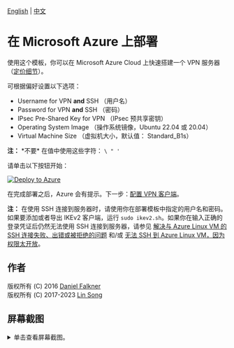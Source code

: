 [English](README.md) | [中文](README-zh.md)

# 在 Microsoft Azure 上部署

使用这个模板，你可以在 Microsoft Azure Cloud 上快速搭建一个 VPN 服务器 （[定价细节](https://azure.microsoft.com/zh-cn/pricing/details/virtual-machines/)）。

可根据偏好设置以下选项：

 - Username for VPN **and** SSH （用户名）
 - Password for VPN **and** SSH （密码）
 - IPsec Pre-Shared Key for VPN （IPsec 预共享密钥）
 - Operating System Image （操作系统镜像，Ubuntu 22.04 或 20.04）
 - Virtual Machine Size （虚拟机大小，默认值： Standard_B1s）

**注：** \*不要\* 在值中使用这些字符： `\ " '`

请单击以下按钮开始：

[![Deploy to Azure](../docs/images/azure-deploy-button.png)](https://portal.azure.com/#create/Microsoft.Template/uri/https%3A%2F%2Fraw.githubusercontent.com%2Fhwdsl2%2Fsetup-ipsec-vpn%2Fmaster%2Fazure%2Fazuredeploy.json)

在完成部署之后，Azure 会有提示。下一步：[配置 VPN 客户端](../README-zh.md#下一步)。

**注：** 在使用 SSH 连接到服务器时，请使用你在部署模板中指定的用户名和密码。如果要添加或者导出 IKEv2 客户端，运行 `sudo ikev2.sh`。如果你在输入正确的登录凭证后仍然无法使用 SSH 连接到服务器，请参见 [解决与 Azure Linux VM 的 SSH 连接失败、出错或被拒绝的问题](https://docs.microsoft.com/zh-cn/troubleshoot/azure/virtual-machines/troubleshoot-ssh-connection) 和/或 [无法 SSH 到 Azure Linux VM，因为权限太开放](https://docs.microsoft.com/zh-cn/troubleshoot/azure/virtual-machines/troubleshoot-ssh-permissions-too-open)。

## 作者

版权所有 (C) 2016 [Daniel Falkner](https://github.com/derdanu)   
版权所有 (C) 2017-2023 [Lin Song](https://github.com/hwdsl2)

## 屏幕截图

<details>
<summary>
单击查看屏幕截图。
</summary>

![Azure Custom Deployment](custom_deployment_screenshot.png)
</details>
